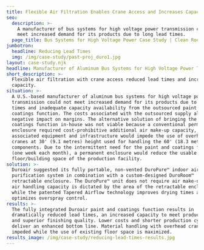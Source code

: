 ```yaml
---
title: Flexible Air Filtration Enables Crane Access and Increases Capacity
seo:
  description: >-
    A manufacturer of bus systems for high voltage power transmission could not
    meet increased demand for its products due to long lead times.
  page_title: Bus Systems for High Voltage Power Case Study | Clean Room
jumbotron:
  headline: Reducing Lead Times
  img: /img/case-study/past-proj_duro1.jpg
layout: case-study.njk
headline: Manufacturer of Aluminum Bus Systems for High Voltage Power Transmission
short_description: >-
  Flexible air filtration with crane access reduced lead times and increased
  capacity.
situation: >-
  A U.S.-based manufacturer of aluminum bus systems for high voltage power
  transmission could not meet increased demand for its products due to long lead
  times and inadequate capacity availability from the outsourced paint and
  coatings function. The costs associated with the outsourced supply also had a
  negative impact on margins. The alternative solution of bringing the paint and
  coatings function in-house was not viable because a conventional permanent
  enclosure required cost-prohibitive additional air make-up capacity, while the
  associated equipment and infrastructure would impede the use of overhead
  cranes at 30' (9.1 metres) height used for handling the 60' (18.3 metres) long
  components. Due to the intermittent need for the paint and coatings function
  (one week each month), a permanent enclosure would reduce the usable existing
  floor/building space of the production facility.
solution: >-
  Duroair suggested its fully portable, non-vented DuroPure™ indoor air
  purification system in combination with a custom-designed DuroRoom™
  retractable enclosure. The DuroPure™ unit does not require air make-up and its
  air handling capacity is dictated by the area of the retractable enclosure,
  while the patented Tapered Airflow technology improves drying times and
  optimizes overspray control.
results: >-
  The fully integrated Duroair paint and coatings function results in
  dramatically reduced lead times, an increased capacity to meet product demand
  and superior finishing quality. Lower costs and shorter production cycles
  deliver an enhanced bottom line. Material handling with overhead cranes is not
  impeded while the use of existing floor space is maximized.
results_image: /img/case-study/reducing-lead-times-results.jpg
---
```


